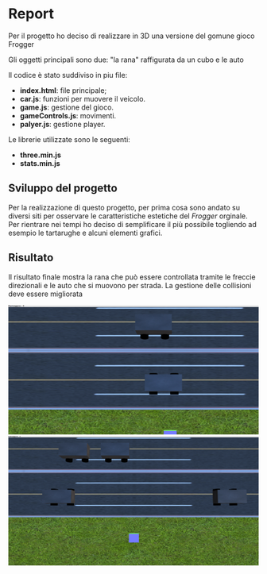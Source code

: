 # Report 

Per il progetto ho deciso di realizzare in 3D una versione del gomune gioco Frogger


Gli oggetti principali sono due: "la rana" raffigurata da un cubo e le auto

Il codice è stato suddiviso in piu file: 

- **index.html**: file principale;
- **car.js**: funzioni per muovere il veicolo.
- **game.js**: gestione del gioco.
- **gameControls.js**: movimenti.
- **palyer.js**: gestione player.

Le librerie utilizzate sono le seguenti:

- **three.min.js**
- **stats.min.js**

## Sviluppo del progetto
Per la realizzazione di questo progetto, per prima cosa sono andato su diversi siti per osservare le caratteristiche estetiche del *Frogger* orginale. Per rientrare nei tempi ho deciso di semplificare il più possibile togliendo ad esempio le tartarughe e alcuni elementi grafici. 


## Risultato
Il risultato finale mostra la rana che può essere controllata tramite le freccie direzionali e le auto che si muovono per strada.
La gestione delle collisioni deve essere migliorata

![Rana](/Resources/screen1.png)
![fiume](/Resources/screen2.png)